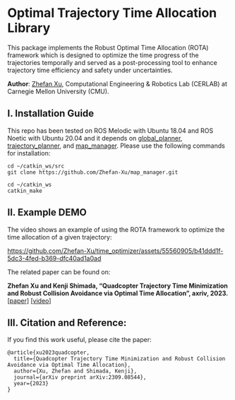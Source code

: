 # Optimal Trajectory Time Allocation Library
This package implements the Robust Optimal Time Allocation (ROTA) framework which is designed to optimize the time progress of the trajectories temporally and served as a post-processing tool to enhance trajectory time efficiency and safety under uncertainties.

**Author**: [Zhefan Xu](https://zhefanxu.com/), Computational Engineering & Robotics Lab (CERLAB) at Carnegie Mellon University (CMU).

## I. Installation Guide
This repo has been tested on ROS Melodic with Ubuntu 18.04 and ROS Noetic with Ubuntu 20.04 and it depends on [global_planner](https://github.com/Zhefan-Xu/tracking_controller/edit/main/README.md), [trajectory_planner](trajectory_planner), and [map_manager](https://github.com/Zhefan-Xu/trajectory_planner). Please use the following commands for installation:
```
cd ~/catkin_ws/src
git clone https://github.com/Zhefan-Xu/map_manager.git

cd ~/catkin_ws
catkin_make
```


## II. Example DEMO
The video shows an example of using the ROTA framework to optimize the time allocation of a given trajectory:

https://github.com/Zhefan-Xu/time_optimizer/assets/55560905/b41ddd1f-5dc3-4fed-b369-dfc40ad1a0ad

The related paper can be found on:

**Zhefan Xu and Kenji Shimada, “Quadcopter Trajectory Time Minimization and Robust Collision Avoidance via Optimal Time Allocation”, axriv, 2023.** [\[paper\]](https://arxiv.org/abs/2309.08544) [\[video\]](https://youtu.be/wI8KGcxsyMI?si=1QfDPrm8s6Hfv8vf)


## III. Citation and Reference:
If you find this work useful, please cite the paper:
```
@article{xu2023quadcopter,
  title={Quadcopter Trajectory Time Minimization and Robust Collision Avoidance via Optimal Time Allocation},
  author={Xu, Zhefan and Shimada, Kenji},
  journal={arXiv preprint arXiv:2309.08544},
  year={2023}
}
```



